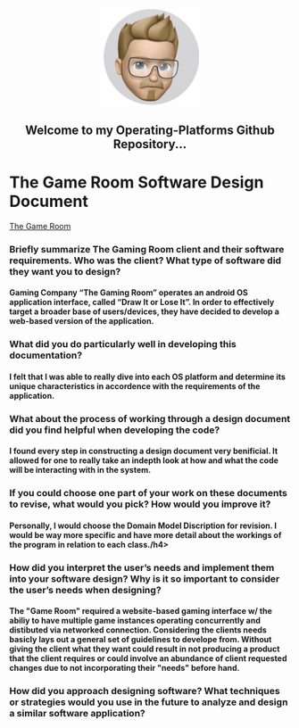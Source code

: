 <p align="center"><img src="https://github.com/va-nilla-gorilla/CPlusPlus/blob/main/thumbnail_IMG_0037.jpg?raw=true" width="175" title="hover text"></p>

<h2 align="center"> Welcome to my Operating-Platforms Github Repository...</h2>

<h1>The Game Room Software Design Document</h1>

<a href="https://github.com/va-nilla-gorilla/Operating-Platforms/blob/main/CS%20230%20Project%20Two%20Software%20Design%20Document.docx">The Game Room</a>

<h3>Briefly summarize The Gaming Room client and their software requirements. Who was the client? What type of software did they want you to design?</h3>

<h4>Gaming Company “The Gaming Room” operates an android OS application interface, called “Draw It or Lose It”. In order to effectively target a broader base of users/devices, they have decided to develop a web-based version of the application. </h4>

<h3>What did you do particularly well in developing this documentation?</h3>

<h4>I felt that I was able to really dive into each OS platform and determine its unique characteristics in accordence with the requirements of the application. </h4>

<h3>What about the process of working through a design document did you find helpful when developing the code?</h3>

<h4>I found every step in constructing a design document very benificial. It allowed for one to really take an indepth look at how and what the code will be interacting with in the system. </h4>

<h3>If you could choose one part of your work on these documents to revise, what would you pick? How would you improve it?</h3>

<h4>Personally, I would choose the Domain Model Discription for revision. I would be way more specific and have more detail about the workings of the program in relation to each class./h4>

<h3>How did you interpret the user’s needs and implement them into your software design? Why is it so important to consider the user’s needs when designing?</h3>

<h4>The "Game Room" required a website-based gaming interface w/ the abiliy to have multiple game instances operating concurrently and distibuted via networked connection. Considering the clients needs basicly lays out a general set of guidelines to develope from. Without giving the client what they want could result in not producing a product that the client requires or could involve an abundance of client requested changes due to not incorporating their "needs" before hand.</h4>

<h3>How did you approach designing software? What techniques or strategies would you use in the future to analyze and design a similar software application?</h3>

<h4></h4>
